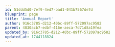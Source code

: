 ```yaml
---
id: 51ddd5d0-7ef9-4ed7-bad1-041b7567de7d
blueprint: page
title: 'Annual Report'
author: 916c3785-d212-40bc-89ff-572097ac9582
parent: 4830acb7-edbf-416e-aeca-7d71d8a19fea
updated_by: 916c3785-d212-40bc-89ff-572097ac9582
updated_at: 1744118824
---
```

